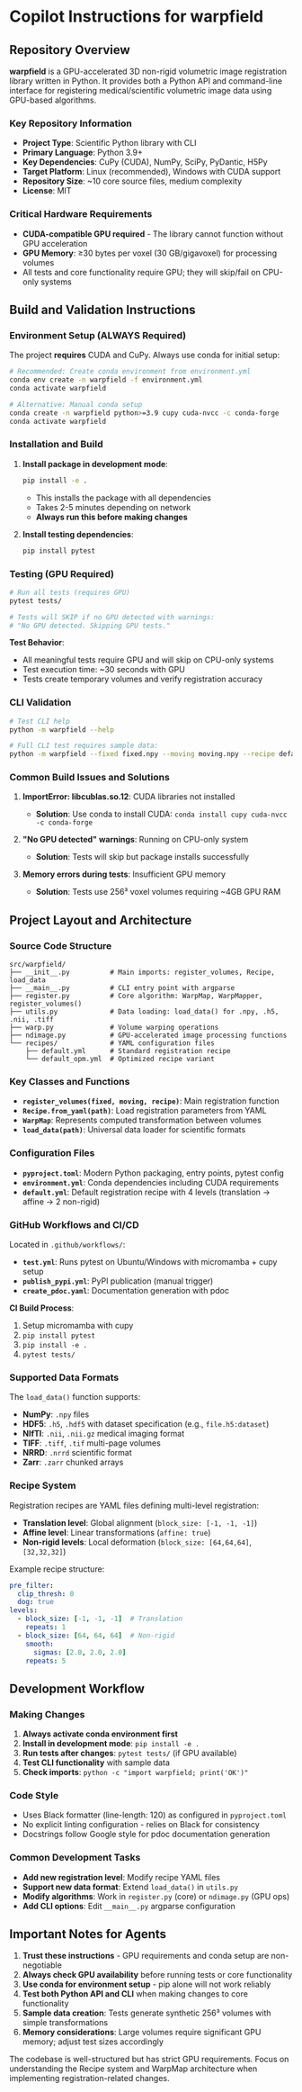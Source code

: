 # Copilot Instructions for warpfield

## Repository Overview

**warpfield** is a GPU-accelerated 3D non-rigid volumetric image registration library written in Python. It provides both a Python API and command-line interface for registering medical/scientific volumetric image data using GPU-based algorithms.

### Key Repository Information
- **Project Type**: Scientific Python library with CLI
- **Primary Language**: Python 3.9+
- **Key Dependencies**: CuPy (CUDA), NumPy, SciPy, PyDantic, H5Py
- **Target Platform**: Linux (recommended), Windows with CUDA support
- **Repository Size**: ~10 core source files, medium complexity
- **License**: MIT

### Critical Hardware Requirements
- **CUDA-compatible GPU required** - The library cannot function without GPU acceleration
- **GPU Memory**: ≥30 bytes per voxel (30 GB/gigavoxel) for processing volumes
- All tests and core functionality require GPU; they will skip/fail on CPU-only systems

## Build and Validation Instructions

### Environment Setup (ALWAYS Required)
The project **requires** CUDA and CuPy. Always use conda for initial setup:

```bash
# Recommended: Create conda environment from environment.yml
conda env create -n warpfield -f environment.yml
conda activate warpfield

# Alternative: Manual conda setup
conda create -n warpfield python>=3.9 cupy cuda-nvcc -c conda-forge
conda activate warpfield
```

### Installation and Build
1. **Install package in development mode**:
   ```bash
   pip install -e .
   ```
   - This installs the package with all dependencies
   - Takes 2-5 minutes depending on network
   - **Always run this before making changes**

2. **Install testing dependencies**:
   ```bash
   pip install pytest
   ```

### Testing (GPU Required)
```bash
# Run all tests (requires GPU)
pytest tests/

# Tests will SKIP if no GPU detected with warnings:
# "No GPU detected. Skipping GPU tests."
```

**Test Behavior**: 
- All meaningful tests require GPU and will skip on CPU-only systems
- Test execution time: ~30 seconds with GPU
- Tests create temporary volumes and verify registration accuracy

### CLI Validation
```bash
# Test CLI help
python -m warpfield --help

# Full CLI test requires sample data:
python -m warpfield --fixed fixed.npy --moving moving.npy --recipe default.yml --output result.h5
```

### Common Build Issues and Solutions

1. **ImportError: libcublas.so.12**: CUDA libraries not installed
   - **Solution**: Use conda to install CUDA: `conda install cupy cuda-nvcc -c conda-forge`

2. **"No GPU detected" warnings**: Running on CPU-only system
   - **Solution**: Tests will skip but package installs successfully

3. **Memory errors during tests**: Insufficient GPU memory
   - **Solution**: Tests use 256³ voxel volumes requiring ~4GB GPU RAM

## Project Layout and Architecture

### Source Code Structure
```
src/warpfield/
├── __init__.py          # Main imports: register_volumes, Recipe, load_data
├── __main__.py          # CLI entry point with argparse
├── register.py          # Core algorithm: WarpMap, WarpMapper, register_volumes()
├── utils.py             # Data loading: load_data() for .npy, .h5, .nii, .tiff
├── warp.py              # Volume warping operations
├── ndimage.py           # GPU-accelerated image processing functions
└── recipes/             # YAML configuration files
    ├── default.yml      # Standard registration recipe
    └── default_opm.yml  # Optimized recipe variant
```

### Key Classes and Functions
- **`register_volumes(fixed, moving, recipe)`**: Main registration function
- **`Recipe.from_yaml(path)`**: Load registration parameters from YAML
- **`WarpMap`**: Represents computed transformation between volumes
- **`load_data(path)`**: Universal data loader for scientific formats

### Configuration Files
- **`pyproject.toml`**: Modern Python packaging, entry points, pytest config
- **`environment.yml`**: Conda dependencies including CUDA requirements
- **`default.yml`**: Default registration recipe with 4 levels (translation → affine → 2 non-rigid)

### GitHub Workflows and CI/CD
Located in `.github/workflows/`:
- **`test.yml`**: Runs pytest on Ubuntu/Windows with micromamba + cupy setup
- **`publish_pypi.yml`**: PyPI publication (manual trigger)
- **`create_pdoc.yaml`**: Documentation generation with pdoc

**CI Build Process**:
1. Setup micromamba with cupy
2. `pip install pytest` 
3. `pip install -e .`
4. `pytest tests/`

### Supported Data Formats
The `load_data()` function supports:
- **NumPy**: `.npy` files
- **HDF5**: `.h5`, `.hdf5` with dataset specification (e.g., `file.h5:dataset`)
- **NIfTI**: `.nii`, `.nii.gz` medical imaging format
- **TIFF**: `.tiff`, `.tif` multi-page volumes
- **NRRD**: `.nrrd` scientific format
- **Zarr**: `.zarr` chunked arrays

### Recipe System
Registration recipes are YAML files defining multi-level registration:
- **Translation level**: Global alignment (`block_size: [-1, -1, -1]`)
- **Affine level**: Linear transformations (`affine: true`)
- **Non-rigid levels**: Local deformation (`block_size: [64,64,64]`, `[32,32,32]`)

Example recipe structure:
```yaml
pre_filter:
  clip_thresh: 0
  dog: true
levels:
  - block_size: [-1, -1, -1]  # Translation
    repeats: 1
  - block_size: [64, 64, 64]  # Non-rigid
    smooth:
      sigmas: [2.0, 2.0, 2.0]
    repeats: 5
```

## Development Workflow

### Making Changes
1. **Always activate conda environment first**
2. **Install in development mode**: `pip install -e .`
3. **Run tests after changes**: `pytest tests/` (if GPU available)
4. **Test CLI functionality** with sample data
5. **Check imports**: `python -c "import warpfield; print('OK')"`

### Code Style
- Uses Black formatter (line-length: 120) as configured in `pyproject.toml`
- No explicit linting configuration - relies on Black for consistency
- Docstrings follow Google style for pdoc documentation generation

### Common Development Tasks
- **Add new registration level**: Modify recipe YAML files
- **Support new data format**: Extend `load_data()` in `utils.py`
- **Modify algorithms**: Work in `register.py` (core) or `ndimage.py` (GPU ops)
- **Add CLI options**: Edit `__main__.py` argparse configuration

## Important Notes for Agents

1. **Trust these instructions** - GPU requirements and conda setup are non-negotiable
2. **Always check GPU availability** before running tests or core functionality  
3. **Use conda for environment setup** - pip alone will not work reliably
4. **Test both Python API and CLI** when making changes to core functionality
5. **Sample data creation**: Tests generate synthetic 256³ volumes with simple transformations
6. **Memory considerations**: Large volumes require significant GPU memory; adjust test sizes accordingly

The codebase is well-structured but has strict GPU requirements. Focus on understanding the Recipe system and WarpMap architecture when implementing registration-related changes.